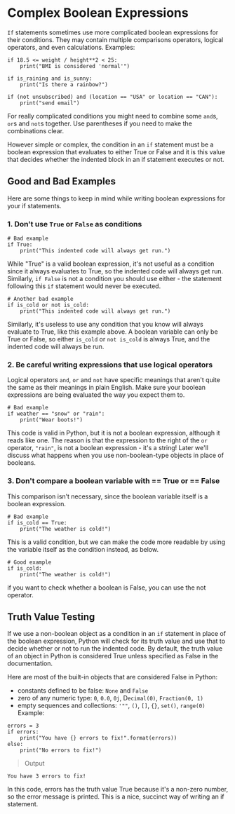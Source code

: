 # Complex Boolean Expressions

`If` statements sometimes use more complicated boolean expressions for their conditions. They may contain multiple comparisons operators, logical operators, and even calculations. Examples:

```
if 18.5 <= weight / height**2 < 25:
    print("BMI is considered 'normal'")

if is_raining and is_sunny:
    print("Is there a rainbow?")

if (not unsubscribed) and (location == "USA" or location == "CAN"):
    print("send email")
```

For really complicated conditions you might need to combine some `and`s, `or`s and `not`s together. Use parentheses if you need to make the combinations clear.

However simple or complex, the condition in an `if` statement must be a boolean expression that evaluates to either True or False and it is this value that decides whether the indented block in an if statement executes or not.

## Good and Bad Examples

Here are some things to keep in mind while writing boolean expressions for your if statements.

### 1. Don't use `True` or `False` as conditions

```
# Bad example
if True:
    print("This indented code will always get run.")
```

While "True" is a valid boolean expression, it's not useful as a condition since it always evaluates to True, so the indented code will always get run. Similarly, `if False` is not a condition you should use either - the statement following this `if` statement would never be executed.

```
# Another bad example
if is_cold or not is_cold:
    print("This indented code will always get run.")
```

Similarly, it's useless to use any condition that you know will always evaluate to True, like this example above. A boolean variable can only be True or False, so either `is_cold` or `not is_cold` is always True, and the indented code will always be run.

### 2. Be careful writing expressions that use logical operators

Logical operators `and`, `or` and `not` have specific meanings that aren't quite the same as their meanings in plain English. Make sure your boolean expressions are being evaluated the way you expect them to.

```
# Bad example
if weather == "snow" or "rain":
    print("Wear boots!")
```

This code is valid in Python, but it is not a boolean expression, although it reads like one. The reason is that the expression to the right of the `or` operator, `"rain"`, is not a boolean expression - it's a string! Later we'll discuss what happens when you use non-boolean-type objects in place of booleans.

### 3. Don't compare a boolean variable with == True or == False

This comparison isn’t necessary, since the boolean variable itself is a boolean expression.

```
# Bad example
if is_cold == True:
    print("The weather is cold!")
```

This is a valid condition, but we can make the code more readable by using the variable itself as the condition instead, as below.

```
# Good example
if is_cold:
    print("The weather is cold!")
```

if you want to check whether a boolean is False, you can use the not operator.

## Truth Value Testing

If we use a non-boolean object as a condition in an `if` statement in place of the boolean expression, Python will check for its truth value and use that to decide whether or not to run the indented code. By default, the truth value of an object in Python is considered True unless specified as False in the documentation.

Here are most of the built-in objects that are considered False in Python:

- constants defined to be false: `None` and `False`
- zero of any numeric type: `0`, `0.0`, `0j`, D`ecimal(0)`, `Fraction(0, 1)`
- empty sequences and collections: `'""`, `()`, `[]`, `{}`, `set()`, `range(0)`
  Example:

```
errors = 3
if errors:
    print("You have {} errors to fix!".format(errors))
else:
    print("No errors to fix!")
```

> Output

```
You have 3 errors to fix!
```

In this code, errors has the truth value True because it's a non-zero number, so the error message is printed. This is a nice, succinct way of writing an if statement.
